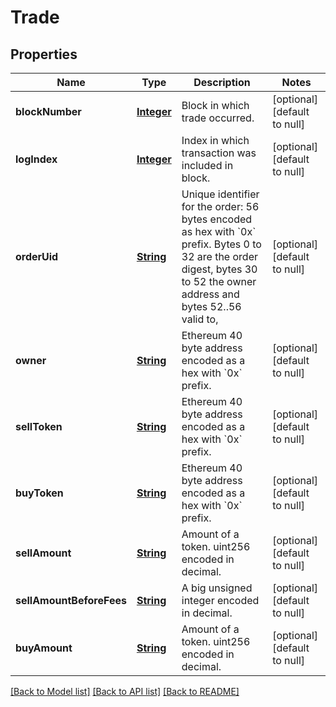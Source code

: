 # Trade

## Properties

| Name                     | Type                      | Description                                                                                                                                                                          | Notes                        |
| ------------------------ | ------------------------- | ------------------------------------------------------------------------------------------------------------------------------------------------------------------------------------ | ---------------------------- |
| **blockNumber**          | [**Integer**](integer.md) | Block in which trade occurred.                                                                                                                                                       | [optional] [default to null] |
| **logIndex**             | [**Integer**](integer.md) | Index in which transaction was included in block.                                                                                                                                    | [optional] [default to null] |
| **orderUid**             | [**String**](string.md)   | Unique identifier for the order: 56 bytes encoded as hex with &#x60;0x&#x60; prefix. Bytes 0 to 32 are the order digest, bytes 30 to 52 the owner address and bytes 52..56 valid to, | [optional] [default to null] |
| **owner**                | [**String**](string.md)   | Ethereum 40 byte address encoded as a hex with &#x60;0x&#x60; prefix.                                                                                                                | [optional] [default to null] |
| **sellToken**            | [**String**](string.md)   | Ethereum 40 byte address encoded as a hex with &#x60;0x&#x60; prefix.                                                                                                                | [optional] [default to null] |
| **buyToken**             | [**String**](string.md)   | Ethereum 40 byte address encoded as a hex with &#x60;0x&#x60; prefix.                                                                                                                | [optional] [default to null] |
| **sellAmount**           | [**String**](string.md)   | Amount of a token. uint256 encoded in decimal.                                                                                                                                       | [optional] [default to null] |
| **sellAmountBeforeFees** | [**String**](string.md)   | A big unsigned integer encoded in decimal.                                                                                                                                           | [optional] [default to null] |
| **buyAmount**            | [**String**](string.md)   | Amount of a token. uint256 encoded in decimal.                                                                                                                                       | [optional] [default to null] |

[[Back to Model list]](../README.md#documentation-for-models) [[Back to API list]](../README.md#documentation-for-api-endpoints) [[Back to README]](../README.md)
